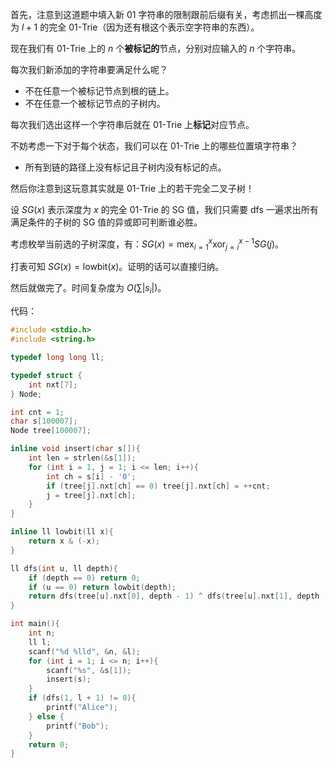首先，注意到这道题中填入新 01 字符串的限制跟前后缀有关，考虑抓出一棵高度为 $l + 1$ 的完全 01-Trie（因为还有根这个表示空字符串的东西）。

现在我们有 01-Trie 上的 $n$ 个**被标记的**节点，分别对应输入的 $n$ 个字符串。

每次我们新添加的字符串要满足什么呢？

- 不在任意一个被标记节点到根的链上。
- 不在任意一个被标记节点的子树内。

每次我们选出这样一个字符串后就在 01-Trie 上**标记**对应节点。

不妨考虑一下对于每个状态，我们可以在 01-Trie 上的哪些位置填字符串？

- 所有到链的路径上没有标记且子树内没有标记的点。

然后你注意到这玩意其实就是 01-Trie 上的若干完全二叉子树！

设 $SG(x)$ 表示深度为 $x$ 的完全 01-Trie 的 SG 值，我们只需要 dfs 一遍求出所有满足条件的子树的 SG 值的异或即可判断谁必胜。

考虑枚举当前选的子树深度，有：$SG(x) = \operatorname{mex}_{i = 1}^x \operatorname{xor}_{j = i}^{x - 1} SG(j)$。

打表可知 $SG(x) = \text{lowbit}(x)$。证明的话可以直接归纳。

然后就做完了。时间复杂度为 $O(\sum |s_i|)$。

代码：
```cpp
#include <stdio.h>
#include <string.h>

typedef long long ll;

typedef struct {
	int nxt[7];
} Node;

int cnt = 1;
char s[100007];
Node tree[100007];

inline void insert(char s[]){
	int len = strlen(&s[1]);
	for (int i = 1, j = 1; i <= len; i++){
		int ch = s[i] - '0';
		if (tree[j].nxt[ch] == 0) tree[j].nxt[ch] = ++cnt;
		j = tree[j].nxt[ch];
	}
}

inline ll lowbit(ll x){
	return x & (-x);
}

ll dfs(int u, ll depth){
	if (depth == 0) return 0;
	if (u == 0) return lowbit(depth);
	return dfs(tree[u].nxt[0], depth - 1) ^ dfs(tree[u].nxt[1], depth - 1);
}

int main(){
	int n;
	ll l;
	scanf("%d %lld", &n, &l);
	for (int i = 1; i <= n; i++){
		scanf("%s", &s[1]);
		insert(s);
	}
	if (dfs(1, l + 1) != 0){
		printf("Alice");
	} else {
		printf("Bob");
	}
	return 0;
}
```